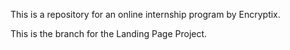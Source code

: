 This is a repository for an online internship program by Encryptix.

This is the branch for the Landing Page Project.
